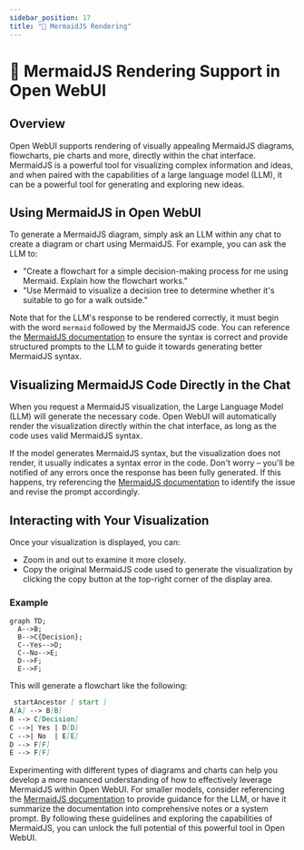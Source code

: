 ```yaml
---
sidebar_position: 17
title: "🌊 MermaidJS Rendering"
---
```


# 🌊 MermaidJS Rendering Support in Open WebUI

## Overview

Open WebUI supports rendering of visually appealing MermaidJS diagrams, flowcharts, pie charts and more, directly within the chat interface. MermaidJS is a powerful tool for visualizing complex information and ideas, and when paired with the capabilities of a large language model (LLM), it can be a powerful tool for generating and exploring new ideas.

## Using MermaidJS in Open WebUI

To generate a MermaidJS diagram, simply ask an LLM within any chat to create a diagram or chart using MermaidJS. For example, you can ask the LLM to:

* "Create a flowchart for a simple decision-making process for me using Mermaid. Explain how the flowchart works."
* "Use Mermaid to visualize a decision tree to determine whether it's suitable to go for a walk outside."

Note that for the LLM's response to be rendered correctly, it must begin with the word `mermaid` followed by the MermaidJS code. You can reference the [MermaidJS documentation](https://mermaid.js.org/intro/) to ensure the syntax is correct and provide structured prompts to the LLM to guide it towards generating better MermaidJS syntax.

## Visualizing MermaidJS Code Directly in the Chat

When you request a MermaidJS visualization, the Large Language Model (LLM) will generate the necessary code. Open WebUI will automatically render the visualization directly within the chat interface, as long as the code uses valid MermaidJS syntax.

If the model generates MermaidJS syntax, but the visualization does not render, it usually indicates a syntax error in the code. Don't worry – you'll be notified of any errors once the response has been fully generated. If this happens, try referencing the [MermaidJS documentation](https://mermaid.js.org/intro/) to identify the issue and revise the prompt accordingly.

## Interacting with Your Visualization

Once your visualization is displayed, you can:

* Zoom in and out to examine it more closely.
* Copy the original MermaidJS code used to generate the visualization by clicking the copy button at the top-right corner of the display area.

### Example

```mermaid
graph TD;
  A-->B;
  B-->C{Decision};
  C--Yes-->D;
  C--No-->E;
  D-->F;
  E-->F;
```

This will generate a flowchart like the following:

```markdown
 startAncestor [ start ]
A[A] --> B[B]
B --> C[Decision]
C -->| Yes | D[D]
C -->| No  | E[E]
D --> F[F]
E --> F[F]
```

Experimenting with different types of diagrams and charts can help you develop a more nuanced understanding of how to effectively leverage MermaidJS within Open WebUI. For smaller models, consider referencing the [MermaidJS documentation](https://mermaid.js.org/intro/) to provide guidance for the LLM, or have it summarize the documentation into comprehensive notes or a system prompt. By following these guidelines and exploring the capabilities of MermaidJS, you can unlock the full potential of this powerful tool in Open WebUI.
